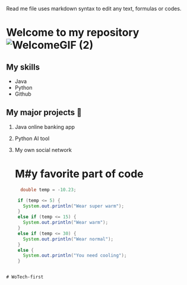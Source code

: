 Read me file uses markdown syntax to edit any text, formulas or codes.

# Welcome to my repository ![WelcomeGIF (2)](https://github.com/LindaDilba/WoTech-first/assets/165931795/4e60b861-ce4d-46af-8719-33f69b77698d)


## My skills
- Java
- Python
- Github

## My major projects 🤩
1. Java online banking app
2. Python AI tool
3. My own social network

   # M#y favorite part of code

   ```java
     double temp = -10.23;

    if (temp <= 5) {
      System.out.println("Wear super warm");
    }
    else if (temp <= 15) {
      System.out.println("Wear warm");
    }
    else if (temp <= 30) {
      System.out.println("Wear normal");
    }
    else {
      System.out.println("You need cooling");
    }
  ```

# WoTech-first
